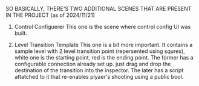 SO BASICALLY, THERE'S TWO ADDITIONAL SCENES THAT ARE PRESENT IN THE PROJECT (as of 2024/11/21)

1. Control Configuerer
This one is the scene where control config UI was built.

2. Level Transition Template
This one is a bit more important. It contains a sample level with 2 level transition point (repersented using squres), white one is the starting point, red is the ending point.
The former has a configurable connection already set up. just drag and drop the destination of the transition into the inspector.
The later has a script attatched to it that re-enables plyaer's shooting using a public bool.
